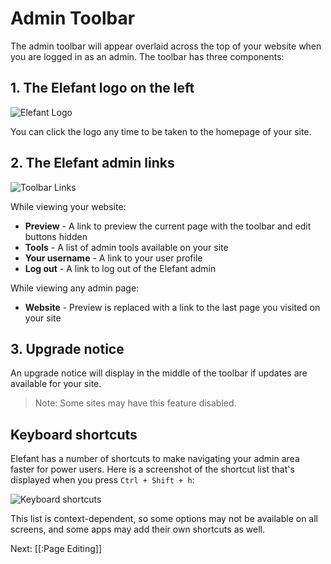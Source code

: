 # Admin Toolbar

The admin toolbar will appear overlaid across the top of your website when you are logged in as an admin. The toolbar has three components:

## 1. The Elefant logo on the left

![Elefant Logo](/apps/docs/docs/2.0/pix/elefant-logo.png)

You can click the logo any time to be taken to the homepage of your site.

## 2. The Elefant admin links

![Toolbar Links](/apps/docs/docs/2.0/pix/admin-toolbar.png)

While viewing your website:

* **Preview** - A link to preview the current page with the toolbar and edit buttons hidden
* **Tools** - A list of admin tools available on your site
* **Your username** - A link to your user profile
* **Log out** - A link to log out of the Elefant admin

While viewing any admin page:

* **Website** - Preview is replaced with a link to the last page you visited on your site

## 3. Upgrade notice

An upgrade notice will display in the middle of the toolbar if updates are available for your site.

> Note: Some sites may have this feature disabled.

## Keyboard shortcuts

Elefant has a number of shortcuts to make navigating your admin area faster for power users.
Here is a screenshot of the shortcut list that's displayed when you press `Ctrl + Shift + h`:

![Keyboard shortcuts](/apps/docs/docs/2.0/pix/keyboard-shortcuts.png)

This list is context-dependent, so some options may not be available on all screens, and
some apps may add their own shortcuts as well.

Next: [[:Page Editing]]
